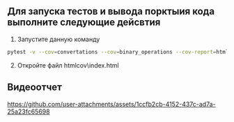 ## Для запуска тестов и вывода порктыия кода выполните следующие дейсвтия

1) Запустите данную команду

```bash
pytest -v --cov=convertations --cov=binary_operations --cov-report=html binary_operations_test.py # Запуск тестов и создание отчета
```

2) Откройте файл htmlcov\index.html

## Видеоотчет

https://github.com/user-attachments/assets/1ccfb2cb-4152-437c-ad7a-25a23fc65698

